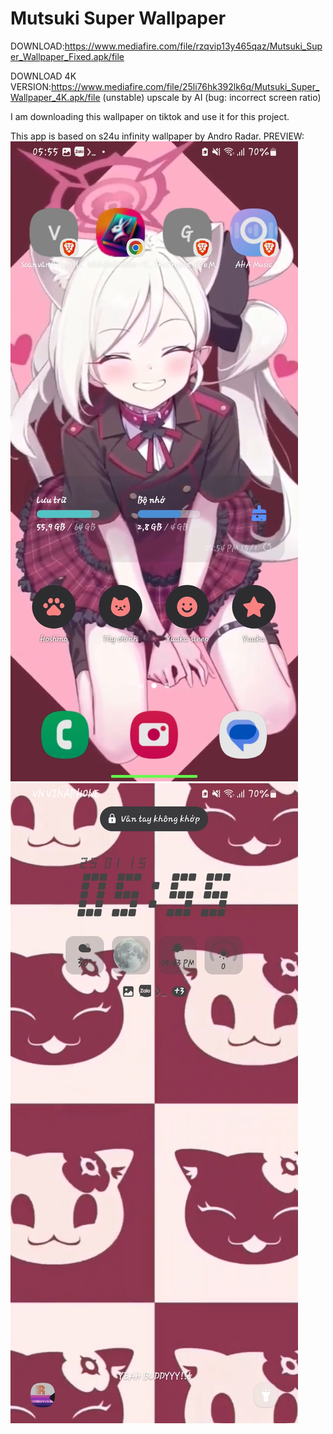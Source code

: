 # Mutsuki Super Wallpaper

DOWNLOAD:https://www.mediafire.com/file/rzqvip13y465qaz/Mutsuki_Super_Wallpaper_Fixed.apk/file

DOWNLOAD 4K VERSION:https://www.mediafire.com/file/25li76hk392lk6q/Mutsuki_Super_Wallpaper_4K.apk/file (unstable) upscale by AI (bug: incorrect screen ratio)

I am downloading this wallpaper on tiktok and use it for this project.

This app is based on s24u infinity wallpaper by Andro Radar.
PREVIEW:
![Preview](preview.jpg)
![Preview](preview2.jpg)

 

